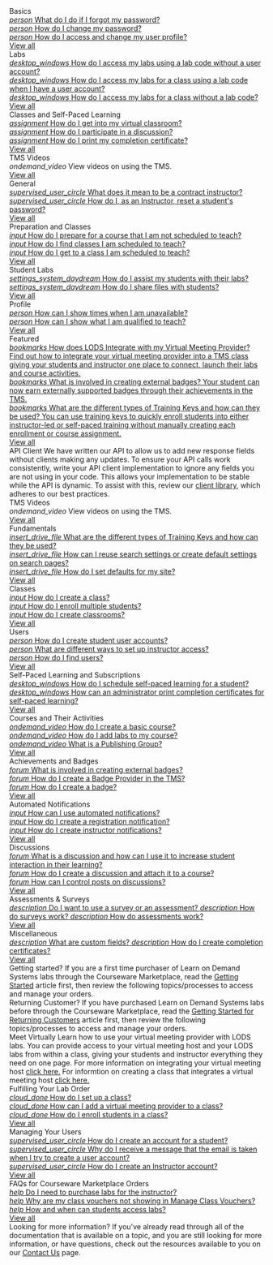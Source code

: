 <style>
    h1:first-of-type {margin-top:0;}
</style>

<div class="categories">
  
  <div class="studentCategory userTypeSection visible">
    <!-- Begin student categories section.. -->
      <div class="cardsContainer">
        <div class="cardContainer">
          <!-- Begin categories section.. -->
          <div class="cloudSlice cardContent">
            <div class="cardHeader" tabindex="0" title="Student Basics" aria-label="Student Basics docs">Basics</div>
            <div class="category">
              <a href="/tms/end-user-student-faqs/basics/forgot-password.md" class="categoryThread">
                <i class="material-icons light-blue" title="Student Basics" aria-hidden="true">person</i>
                <span class="categoryTitle" title="What do I do if I forgot my password?">What do I do if I forgot my password?</span>
              </a>
            </div>
            <div class="category"> 
              <a href="/tms/end-user-student-faqs/basics/change-password.md" class="categoryThread">
                <i class="material-icons blue" title="Student Basics" aria-hidden="true">person</i>
                <span class="categoryTitle" title="How do I change my password?">How do I change my password?</span>
              </a>
            </div>
            <div class="category">  
              <a href="/tms/end-user-student-faqs/basics/change-user-profile.md" class="categoryThread">
                <i class="material-icons light-blue" title="Student Basics" aria-hidden="true">person</i>
                <span class="categoryTitle" title="How do I access and change my user profile?">How do I access and change my user profile?</span>
              </a>
            </div>
            <div class="viewAll"><a tabindex="0" class="viewAllLink" href="/tms/home-landing-pages/student-landing.md" title="View all" aria-label="View all Student Basics docs">View all</a></div>
          </div>
        </div>
        <div class="cardContainer">
          <div class="vmLabDev cardContent">
            <div class="cardHeader" tabindex="0" title="Student Labs" aria-label="Student Docs for Labs">Labs</div>
            <div class="category">
              <a href="/tms/end-user-student-faqs/lab-access/access-labs-for-class-using-lab-code-without-user-account.md " class="categoryThread">
                <i class="material-icons light-green" aria-hidden="true">desktop_windows</i>
                <span class="categoryTitle" title="How do I access my labs using a lab code without a user account?">How do I access my labs using a lab code without a user account?</span>
              </a>
            </div>
            <div class="category">
              <a href="/tms/end-user-student-faqs/lab-access/access-labs-for-class-using-lab-code-with-user-account.md" class="categoryThread">
                <i class="material-icons green" aria-hidden="true">desktop_windows</i>
                <span class="categoryTitle" title="How do I access my labs for a class using a lab code when I have a user account?">How do I access my labs for a class using a lab code when I have a user account?</span>
              </a>
            </div>
            <div class="category">
              <a href="/tms/end-user-student-faqs/lab-access/access-labs-for-class-without-code.md" class="categoryThread">
                <i class="material-icons light-green" aria-hidden="true">desktop_windows</i>
                <span class="categoryTitle" title="How do I access my labs for a class without a lab code?">How do I access my labs for a class without a lab code?</span>
              </a>
            </div>
            <div class="viewAll"><a tabindex="0" class="viewAllLink" href="/tms/home-landing-pages/student-landing.md" title="View all" aria-label="View all Student Docs for Labs">View all</a></div>
          </div>
        </div>
        <div class="cardContainer">
          <div class="pbt_scoring cardContent">
            <div class="cardHeader" tabindex="0" title="Student Classes and Self-Paced Learning" aria-label="Student Docs for Classes and Self-Paced Learning">Classes and Self-Paced Learning</div>
            <div class="category">
              <a href="/tms/end-user-student-faqs/class-self-paced/get-into-virtual-classroom.md" class="categoryThread">
                <i class="material-icons light-blue" aria-hidden="true">assignment</i>
                <span class="categoryTitle" title="How do I get into my virtual classroom?">How do I get into my virtual classroom?</span>
              </a>
            </div>
            <div class="category">
              <a href="/tms/end-user-student-faqs/class-self-paced/discussions.md" class="categoryThread">
                <i class="material-icons blue"aria-hidden="true">assignment</i>
                <span class="categoryTitle" title="How do I participate in a discussion?">How do I participate in a discussion?</span>
              </a>
            </div>
            <div class="category">
              <a href="/tms/end-user-student-faqs/class-self-paced/print-completion-certificate.md" class="categoryThread">
                <i class="material-icons light-blue" aria-hidden="true">assignment</i>
                <span class="categoryTitle" title="How do I print my completion certificate?">How do I print my completion certificate?</span>
              </a>
            </div>
            <div class="viewAll"><a tabindex="0" class="viewAllLink" href="/tms/home-landing-pages/student-landing.md" title="View all" aria-label="View all Student Docs for Classes and Self-Paced Learning">View all</a></div>
          </div>
        </div>
       </div>
      <!-- -- End student categories section -->
    </div>

  <div class="instructorCategory userTypeSection">
  <!-- instructor categories section.. -->
    <div class="azIndex cardContent">
          <div class="cardHeader" tabindex="0" title="Administrator TMS Videos" aria-label="Administrator TMS Videos">TMS Videos</div>
          <div class="category">
              <i class="material-icons blue" aria-hidden="true">ondemand_video</i>
              <a><span class="categoryTitle" title="View videos on using the TMS.">View videos on using the TMS.</span>
          </a>
            </div>
          <div class="viewAll"><a tabindex="0" class="viewAllLink" href="/tms/home-landing-pages/admin-tms-videos.md" title="View all" aria-label="View all Admin TMS Videos">View all</a></div>
        </div>
      </div>
           <div class="cardContainer">
        <!-- Begin categories section.. -->
        <div class="azIndex cardContent">
            <div class="cardsContainer">
    <div class="cardContainer">
        <!-- Begin categories section.. -->
        <div class="cloudSlice cardContent">
          <div class="cardHeader" tabindex="0" title="Instructor General" aria-label="Featured Instructor General Docs">General</div>
          <div class="category">  
            <a href="/tms/instructors/general/what-is-a-contract-instructor.md" class="categoryThread">
              <i class="material-icons light-blue" aria-hidden="true">supervised_user_circle</i>
              <span class="categoryTitle" title="What does it mean to be a contract instructor?">What does it mean to be a contract instructor?</span>
            </a>
          </div>
            <div class="category">
            <a href="/tms/instructors/general/reset-student-password.md" class="categoryThread">
              <i class="material-icons light-blue" aria-hidden="true">supervised_user_circle</i>
              <span class="categoryTitle" title="How do I, as an Instructor, reset a student's password?">How do I, as an Instructor, reset a student's password?</span>
            </a>
          </div>
          <div class="viewAll"><a tabindex="0" class="viewAllLink" href="/tms/home-landing-pages/instructor-landing.md" title="View all" aria-label="View all Instructor General Docs">View all</a></div>
        </div>
      </div>
      <div class="cardContainer">
        <div class="vmLabDev cardContent">
          <div class="cardHeader" tabindex="0" title="Instructor Preparation and Classes" aria-label="Instructor Docs for Preparation and Classes">Preparation and Classes</div>
          <div class="category">
            <a href="/tms/instructors/instructor-prep-and-classes/prepare-for-course-not-scheduled-to-teach.md" class="categoryThread">
              <i class="material-icons light-green" aria-hidden="true">input</i>
              <span class="categoryTitle" title="How do I prepare for a course that I am not scheduled to teach?">How do I prepare for a course that I am not scheduled to teach?</span>
            </a>
          </div>
          <div class="category">
            <a href="/tms/instructors/instructor-prep-and-classes/find-classes-scheduled-to-teach.md" class="categoryThread">
              <i class="material-icons green" aria-hidden="true">input</i>
              <span class="categoryTitle" title="How do I find classes I am scheduled to teach?">How do I find classes I am scheduled to teach?</span>
            </a>
          </div>
          <div class="category">
            <a href="/tms/instructors/instructor-prep-and-classes/get-to-class-scheduled-to-teach.md" class="categoryThread">
              <i class="material-icons light-green" aria-hidden="true">input</i>
              <span class="categoryTitle" title="How do I get to a class I am scheduled to teach?">How do I get to a class I am scheduled to teach?</span>
            </a>
          </div>
          <div class="viewAll"><a tabindex="0" class="viewAllLink" href="/tms/home-landing-pages/instructor-landing.md" title="View all" aria-label="View all Instructor Docs for Preparation and Classes">View all</a></div>
        </div>
      </div>
      <div class="cardContainer">
        <div class="pbt_scoring cardContent">
          <div class="cardHeader" tabindex="0" title="Instructor Student Labs" aria-label="Instructor Docs for Student Labs">Student Labs</div>
          <div class="category">
            <a href="/tms/instructors/student-labs/assist-students.md" class="categoryThread">
              <i class="material-icons light-blue" aria-hidden="true">settings_system_daydream</i>
              <span class="categoryTitle" title="How do I assist my students with their labs?">How do I assist my students with their labs?</span>
            </a>
          </div>
          <div class="category">
            <a href="/tms/instructors/student-labs/share-files-with-students.md" class="categoryThread">
              <i class="material-icons blue" aria-hidden="true">settings_system_daydream</i>
              <span class="categoryTitle" title="How do I share files with students?">How do I share files with students?</span>
            </a>
          </div>
          <div class="category">
            <a href="" class="categoryThread" onclick="return false" aria-label="blank">
              <i class="material-icons light-blue" aria-hidden="true"></i>
              <span class="categoryTitle" aria-hidden="true"></span>
            </a>
          </div>
          <div class="viewAll"><a tabindex="0" class="viewAllLink" href="/tms/home-landing-pages/instructor-landing.md" title="View all Instructor Docs for Student Labs" aria-label="View all Instructor Docs for Student Labs">View all</a></div>
        </div>
      </div>
      <div class="cardContainer">
        <div class="lodIntegration cardContent">
          <div class="cardHeader" tabindex="0" title="Instructor Profile" aria-label="Instructor Profile Related Docs">Profile</div>
          <div class="category">
            <a href="/tms/instructors/instructor-profile/show-unavailable-times.md" class="categoryThread">
              <i class="material-icons light-green" aria-hidden="true">person</i>
              <span class="categoryTitle" title="How can I show times when I am unavailable?">How can I show times when I am unavailable?</span>
            </a>
          </div>
          <div class="category">
            <a href="/tms/instructors/instructor-profile/show-courses-qualified-to-teach.md" class="categoryThread">
              <i class="material-icons green" aria-hidden="true">person</i>
              <span class="categoryTitle" title="How can I show what I am qualified to teach?">How can I show what I am qualified to teach?</span>
            </a>
          </div>
          <div class="category">
            <a href="" class="categoryThread"onclick="return false" aria-label="blank">
              <i class="material-icons light-green" aria-hidden="true"></i>
              <span class="categoryTitle" aria-hidden="true"></span>
            </a>
          </div>
          <div class="viewAll"><a tabindex="0" class="viewAllLink" href="/tms/home-landing-pages/instructor-landing.md" title="View all Instructor Profile Related Docs" aria-label="View all Instructor Profile Related Docs">View all</a></div>
        </div>
      </div>
     </div>
          <!-- -- End instructor categories section -->
  </div>
  <div class="administratorCategory userTypeSection">
    <!-- Begin administrator categories section.. -->
  <div class="categoriesHeader" tabindex="0" title="Featured Posts" aria-label="Featured Admin Docs">Featured</div>
    <div class="cardContainerFull">
      <div class="cardContent">
          <div class="category">
          <a href="/tms/tms-administrators/classes/virtual-meetings/integratevirtualmeetingprovider.md" class="categoryThread">
            <i class="material-icons light-blue" aria-hidden="true">bookmarks</i>
            <span class="categoryTitleFeatured" title="How does LODS Integrate with my Virtual Meeting Provider?">How does LODS Integrate with my Virtual Meeting Provider?</span>
            <span class="categoryDescription">Find out how to integrate your virtual meeting provider into a TMS class giving your students and instructor one place to connect, launch their labs and course activities.</span>
          </a>
        </div>
          <div class="category">
          <a href="/tms/tms-administrators/badges-achievements/badge-process.md" class="categoryThread">
            <i class="material-icons light-blue" aria-hidden="true">bookmarks</i>
            <span class="categoryTitleFeatured" title="What is involved in creating external badges?">What is involved in creating external badges?</span>
            <span class="categoryDescription">Your student can now earn externally supported badges through their achievements in the TMS.</span>
          </a>
        </div>
        <div class="category"> 
          <a href="/tms/tms-administrators/tms-fundamentals/training-key-types.md" class="categoryThread">
            <i class="material-icons blue" aria-hidden="true">bookmarks</i>
            <span class="categoryTitleFeatured" title="What are the different types of Training Keys?">What are the different types of Training Keys and how can they be used?</span>
            <span class="categoryDescription">You can use training keys to quickly enroll students into either instructor-led or self-paced training without manually creating each enrollment or course assignment.</span>
          </a>
        </div>
        <div class="viewAll"><a tabindex="0" class="viewAllLink" title="View all" href="/tms/home-landing-pages/admin-featured-landing.md" aria-label="View all Featured Docs for Admins">View all</a></div>
      </div>
    </div> 
    <div class="moreInfo"  tabindex="0" title="API Client">
      <span class="moreInfo_header">API Client</span>
        We have written our API to allow us to add new response fields without clients making any updates. To ensure your API calls work consistently, write your API client implementation to ignore any fields you are not using in your code. This allows your implementation to be stable while the API is dynamic. To assist with this, review our <a href="https://www.nuget.org/packages/LearnOnDemandSystems.OneLearnTMS.OneLearnTMSAPIClient/">client library</a>, which adheres to our best practices.
    </div>
    <div class="cardsContainer">
      <div class="cardContainer">
        <div class="cardContainer">
              <!-- Begin categories section.. -->
        <div class="azIndex cardContent">
          <div class="cardHeader" tabindex="0" title="Administrator TMS Videos" aria-label="Administrator TMS Videos">TMS Videos</div>
          <div class="category">
              <i class="material-icons blue" aria-hidden="true">ondemand_video</i>
              <a><span class="categoryTitle" title="View videos on using the TMS.">View videos on using the TMS.</span>
          </a>
            </div>
          <div class="viewAll"><a tabindex="0" class="viewAllLink" href="/tms/home-landing-pages/admin-tms-videos.md" title="View all" aria-label="View all Admin TMS Videos">View all</a></div>
        </div>
      </div>
           <div class="cardContainer">
        <!-- Begin categories section.. -->
        <div class="azIndex cardContent">
          <div class="cardHeader" tabindex="0" title="Administrator Fundamentals" aria-label="Admin Docs for Fundamentals">Fundamentals</div>
            <div class="category"> 
            <a href="/tms/tms-administrators/tms-fundamentals/training-key-types.md" class="categoryThread">
              <i class="material-icons blue" aria-hidden="true">insert_drive_file</i>
              <span class="categoryTitle" title="What are the different types of Training Keys and how can they be used?">What are the different types of Training Keys and how can they be used?</span>
            </a>
          </div>
          <div class="category"> 
            <a href="/tms/tms-administrators/tms-fundamentals/reuse-search-settings-or-create-default-settings-on-search-pages.md" class="categoryThread">
              <i class="material-icons blue" aria-hidden="true">insert_drive_file</i>
              <span class="categoryTitle" title="How can I reuse search settings or create default settings on search pages?">How can I reuse search settings or create default settings on search pages?</span>
            </a>
          </div>
          <div class="category">  
            <a href="/tms/tms-administrators/tms-fundamentals/set-defaults.md" class="categoryThread">
              <i class="material-icons light-blue" aria-hidden="true">insert_drive_file</i>
              <span class="categoryTitle" title="How do I set defaults for my site?">How do I set defaults for my site?</span>
            </a>
          </div>
          <div class="viewAll"><a tabindex="0" class="viewAllLink" href="/tms/home-landing-pages/admin-fundamentals-landing.md" title="View all" aria-label="View all Admin Docs for Fundamentals">View all</a></div>
        </div>
      </div>
        <div class="cardContainer">
            <!-- Begin categories section.. -->
        <div class="vmLabDev cardContent">
          <div class="cardHeader" tabindex="0" title="Administrator Classes" aria-label="Administrator Docs for Classes">Classes</div>
          <div class="category">
            <a href="/tms/tms-administrators/classes/schedule/create-class.md" class="categoryThread">
              <i class="material-icons light-green" aria-hidden="true">input</i>
              <span class="categoryTitle" title="How do I create a class?">How do I create a class?</span>
            </a>
          </div>
          <div class="category">
            <a href="/tms/tms-administrators/classes/enrollments-roster/enroll-multiple-students.md" class="categoryThread">
              <i class="material-icons green" aria-hidden="true">input</i>
              <span class="categoryTitle" title="How do I enroll multiple students?">How do I enroll multiple students?</span>
            </a>
          </div>
          <div class="category">
            <a href="/tms/tms-administrators/classes/classrooms-equipment/create-classrooms.md" class="categoryThread">
              <i class="material-icons light-green" aria-hidden="true">input</i>
              <span class="categoryTitle" title="How do I create classrooms?">How do I create classrooms?</span>
            </a>
          </div>
          <div class="viewAll"><a tabindex="0" class="viewAllLink" href="/tms/home-landing-pages/admin-classes-landing.md" title="View all" aria-label="View all Admin Docs for Classes">View all</a></div>
        </div>
      </div>
      <div class="cardContainer">
        <!-- Begin categories section.. -->
        <div class="pbt_scoring cardContent">
          <div class="cardHeader" tabindex="0" title="Administrator Users" aria-label="Admin User Related Docs">Users</div>
          <div class="category">
            <a href="/tms/tms-administrators/users/student-management/create-student-user-accounts.md" class="categoryThread">
              <i class="material-icons light-blue" aria-hidden="true">person</i>
              <span class="categoryTitle" title="How do I create student user accounts?">How do I create student user accounts?</span>
            </a>
          </div>
          <div class="category">
            <a href="/tms/tms-administrators/users/instructor-management/different-ways-to-set-up-instructor-access.md" class="categoryThread">
              <i class="material-icons blue" aria-hidden="true">person</i>
              <span class="categoryTitle" title="What are different ways to set up instructor access?">What are different ways to set up instructor access?</span>
            </a>
          </div>
          <div class="category">
            <a href="/tms/tms-administrators/users/student-management/find-users.md" class="categoryThread">
              <i class="material-icons light-blue" aria-hidden="true">person</i>
              <span class="categoryTitle" title="How do I find users?">How do I find users?</span>
            </a>
          </div>
          <div class="viewAll"><a tabindex="0" class="viewAllLink" href="/tms/home-landing-pages/admin-users-landing.md" title="View all" aria-label="View all User Related Admin Docs">View all</a></div>
        </div>
      </div>
      <div class="cardContainer">
        <!-- Begin categories section.. -->
        <div class="lodIntegration cardContent">
          <div class="cardHeader" tabindex="0" title="Administrator Self-Paced Learning and Subscriptions" aria-label="Admin Self-Paced Learning and Subscriptions Docs">Self-Paced Learning and Subscriptions</div>
          <div class="category">
            <a href="/tms/tms-administrators/self-paced-learning-and-subscriptions/schedule-self-paced-learning.md" class="categoryThread">
              <i class="material-icons light-green" aria-hidden="true">desktop_windows</i>
              <span class="categoryTitle" title="How do I schedule self-paced learning for a student?">How do I schedule self-paced learning for a student?</span>
            </a>
          </div>
          <div class="category">
            <a href="/tms/tms-administrators/self-paced-learning-and-subscriptions/print-completion-certificates-for-self-pace-learning-by-admin.md" class="categoryThread">
              <i class="material-icons green" aria-hidden="true">desktop_windows</i>
              <span class="categoryTitle" title="How can an administrator print completion certificates for self-paced learning?">How can an administrator print completion certificates for self-paced learning?</span>
            </a>
          </div>
          <div class="category">
            <a href="" class="categoryThread" onclick="return false" aria-label="blank">
              <i class="material-icons light-green" aria-hidden="true"></i>
              <span class="categoryTitle" aria-hidden="true"></span>
            </a>
          </div>
          <div class="viewAll"><a tabindex="0" class="viewAllLink" href="/tms/home-landing-pages/admin-self-paced-learning-and-subscriptions-landing.md" title="View all Self-Paced Learning and Subscriptions Admin Related Docs" aria-label="View all Self-Paced Learning and Subscriptions Admin Related Docs">View all</a></div>
        </div>
      </div>
      <div class="cardContainer">
        <!-- Begin categories section.. -->
        <div class="lodIntegration cardContent">
        <div class="cardHeader" tabindex="0" title="Administrator Courses and Their Activities" aria-label="Admin Courses and Their Activities Docs">Courses and Their Activities</div>
          <div class="category">
            <a href="/tms/tms-administrators/courses-and-activities/overall/create-course.md" class="categoryThread">
              <i class="material-icons light-blue" aria-hidden="true">ondemand_video</i>
              <span class="categoryTitle" title="How do I create a basic course?">How do I create a basic course?</span>
            </a>
          </div>
          <div class="category">
            <a href="/tms/tms-administrators/courses-and-activities/labs/add-labs.md" class="categoryThread">
              <i class="material-icons blue" aria-hidden="true">ondemand_video</i>
              <span class="categoryTitle" title="How do I add labs to my course?">How do I add labs to my course?</span>
            </a>
          </div>
          <div class="category">
            <a href="/tms/tms-administrators/courses-and-activities/pgs/what-is-publishing-group.md" class="categoryThread">
              <i class="material-icons light-blue" aria-hidden="true">ondemand_video</i>
              <span class="categoryTitle" title="What is a Publishing Group?">What is a Publishing Group?</span>
            </a>
          </div>
          <div class="viewAll"><a tabindex="0" class="viewAllLink" href="/tms/home-landing-pages/admin-courses-and-activities-landing.md" title="View all" aria-label="View all Courses and Their Activities Admin Related Docs">View all</a></div>
        </div>
      </div>
      <div class="cardContainer">
        <!-- Begin categories section.. -->
        <div class="lodIntegration cardContent">
          <div class="cardHeader" tabindex="0" title="Administrator Achievements and Badges" aria-label="Admin Achievements and Badges Docs">Achievements and Badges</div>
          <div class="category">
            <a href="/tms/tms-administrators/badges-achievements/badge-process.md" class="categoryThread">
              <i class="material-icons light-green" aria-hidden="true">forum</i>
              <span class="categoryTitle" title="What is involved in creating external badges?">What is involved in creating external badges?</span>
            </a>
          </div>
          <div class="category">
            <a href="/tms/tms-administrators/badges-achievements/create-badge-provider.md" class="categoryThread">
              <i class="material-icons green" aria-hidden="true">forum</i>
              <span class="categoryTitle" title="How do I create a Badge Provider in the TMS?">How do I create a Badge Provider in the TMS?</span>
            </a>
          </div>
          <div class="category">
            <a href="/tms/tms-administrators/badges-achievements/create-badge.md" class="categoryThread">
              <i class="material-icons light-green" aria-hidden="true">forum</i>
              <span class="categoryTitle" title="How do I create a badge?">How do I create a badge?</span>
            </a>
          </div>
          <div class="viewAll"><a tabindex="0" class="viewAllLink" href="/tms/home-landing-pages/admin-badges-achievements-landing.md" title="View all" aria-label="View all Achievement and Badges Admin Related Docs">View all</a></div>
        </div>
      </div>
      <div class="cardContainer">
        <!-- Begin categories section.. -->
        <div class="lodIntegration cardContent">
          <div class="cardHeader" tabindex="0" title="Administrator Automated Notifications" aria-label="Admin Automated Notifications Docs">Automated Notifications</div>
          <div class="category">
            <a href="/tms/tms-administrators/notifications/use-automated-notifications.md" class="categoryThread">
             <i class="material-icons blue" aria-hidden="true">input</i>
              <span class="categoryTitle" title="How can I use automated notifications?">How can I use automated notifications?</span>
            </a>
          </div>
          <div class="category">
            <a href="/tms/tms-administrators/notifications/registration-notification.md" class="categoryThread">
              <i class="material-icons blue" aria-hidden="true">input</i>
              <span class="categoryTitle" title="How do I create a registration notification?">How do I create a registration notification?</span>
            </a>
          </div>
          <div class="category">
            <a href="/tms/tms-administrators/notifications/instructor-notifications.md" class="categoryThread">
              <i class="material-icons blue" aria-hidden="true">input</i>
              <span class="categoryTitle" title="How do I create instructor notifications?">How do I create instructor notifications?</span>
            </a>
          </div>
          <div class="viewAll"><a tabindex="0" class="viewAllLink" href="/tms/home-landing-pages/admin-notifications-landing.md" title="View all" aria-label="View all Notification Admin Related Docs">View all</a></div>
         </div>
      </div>
      <div class="cardContainer">
        <!-- Begin categories section.. -->
        <div class="lodIntegration cardContent">
          <div class="cardHeader" tabindex="0" title="Administrator Discussion" aria-label="Admin Discussion Docs">Discussions</div>
          <div class="category">
            <a href="/tms/tms-administrators/discussions/what-is-discussion.md" class="categoryThread">
              <i class="material-icons light-green" aria-hidden="true">forum</i>
              <span class="categoryTitle" title="What is a discussion and how can I use it to increase student interaction in their learning?">What is a discussion and how can I use it to increase student interaction in their learning?</span>
            </a>
          </div>
          <div class="category">
            <a href="/tms/tms-administrators/discussions/create-discussion.md" class="categoryThread">
              <i class="material-icons green" aria-hidden="true">forum</i>
              <span class="categoryTitle" title="How do I create a discussion and attach it to a course?">How do I create a discussion and attach it to a course?</span>
            </a>
          </div>
          <div class="category">
            <a href="/tms/tms-administrators/discussions/add-moderators.md" class="categoryThread">
              <i class="material-icons light-green" aria-hidden="true">forum</i>
              <span class="categoryTitle" title="How can I control posts on discussions?">How can I control posts on discussions?</span>
            </a>
          </div>
          <div class="viewAll"><a tabindex="0" class="viewAllLink" href="/tms/home-landing-pages/admin-discussions-landing.md" title="View all" aria-label="View all Discussion Admin Related Docs">View all</a></div>
        </div>
      </div>
        <div class="cardContainer">
        <!-- Begin categories section.. -->
        <div class="lodIntegration cardContent">
          <div class="cardHeader" tabindex="0" title="Administator Assessments & Surveys" aria-label="Administrator Assessments & Surveys Featured Docs">Assessments & Surveys</div>
          <div class="category">
              <a href="/tms/tms-administrators/miscellaneous/use-survey-or-assessment.md" class="categoryThread">
              <i class="material-icons light-blue" aria-hidden="true">description</i>
              <span class="categoryTitle" title="Do I want to use a survey or an assessment?">Do I want to use a survey or an assessment?</span>
            </a>
              <a href="/tms/tms-administrators/miscellaneous/surveys.md" class="categoryThread">
              <i class="material-icons light-blue" aria-hidden="true">description</i>
              <span class="categoryTitle" title="How do surveys work?">How do surveys work?</span>
            </a>
              <a href="/tms/tms-administrators/miscellaneous/assessments.md" class="categoryThread">
              <i class="material-icons light-blue" aria-hidden="true">description</i>
              <span class="categoryTitle" title="How do assessments work?">How do assessments work?</span>
            </a>
          </div>
          <div class="viewAll"><a tabindex="0" class="viewAllLink" href="/tms/home-landing-pages/admin-assessments-&-surveys-landing.md" title="View all" aria-label="View all Assessments & Surveys Admin Docs">View all</a></div>        
        </div>
      </div>
       <div class="cardContainer">
        <!-- Begin categories section.. -->
        <div class="lodIntegration cardContent">
          <div class="cardHeader" tabindex="0" title="Administator Miscellaneous" aria-label="Administrator Miscellaneous Featured Docs">Miscellaneous</div>
           <div class="category">
            <a href="/tms/tms-administrators/miscellaneous/custom-fields.md" class="categoryThread">
              <i class="material-icons light-blue" aria-hidden="true">description</i>
              <span class="categoryTitle" title="What are custom fields?">What are custom fields?</span>
            </a>
            <a href="/tms/tms-administrators/miscellaneous/create-completion-certificates.md" class="categoryThread">
              <i class="material-icons light-blue" aria-hidden="true">description</i>
              <span class="categoryTitle" title="How do I create completion certificates?">How do I create completion certificates?</span>
            </a>
          </div>
          <div class="viewAll"><a tabindex="0" class="viewAllLink" href="/tms/home-landing-pages/admin-miscellaneous-landing.md" title="View all" aria-label="View all Miscellanous Admin Docs">View all</a></div>
        </div>
      </div>
     </div>
            <!-- -- End administrator categories section -->
 </div>
      </div>
      <div class="cardContainer">
  <div class="coursewareMarketplaceAdmin userTypeSection">
  <!-- Begin Arvato MarketPlace Admin categories section.. -->
    <div class="moreInfo" tabindex="0" title="Getting started?">
      <span class="moreInfo_header">Getting started?</span>
      If you are a first time purchaser of Learn on Demand Systems labs through the Courseware Marketplace, read the <a href="/tms/arvato-marketplace/fulfilling-marketplace-order/getting-started.md">Getting Started</a> article first, then review the following topics/processes to access and manage your orders.
        </div> 
    <div class="moreInfo" tabindex="0" title="Returning Customer?">
      <span class="moreInfo_header">Returning Customer?</span>
      If you have purchased Learn on Demand Systems labs before through the Courseware Marketplace, read the <a href="/tms/arvato-marketplace/fulfilling-marketplace-order/getting-started-returning-customers.md">Getting Started for Returning Customers</a> article first, then review the following topics/processes to access and manage your orders.
    </div>
    <div class="moreInfo" tabindex="0" title="Meet Virtually">
      <span class="moreInfo_header">Meet Virtually</span>
      Learn how to use your virtual meeting provider with LODS labs. You can provide access to your virtual meeting host and your LODS labs from within a class, giving your students and instructor everything they need on one page. For more information on integrating your virtual meeting host <a href="/tms/arvato-marketplace/fulfilling-marketplace-order/integrate-virtualmeetingprovider.md">click here.</a> For informtion on creating a class that integrates a virtual meeting host <a href="/tms/arvato-marketplace/fulfilling-marketplace-order/set-up-class.md">click here.</a>  
    </div>
    <div class="cardsContainer">
    <div class="cardContainer">
        <!-- Begin categories section.. -->
        <div class="cloudSlice cardContent">
          <div class="cardHeader" tabindex="0" title="Arvato Marketplace Fulfilling Your Lab Order" aria-label="Arvato Marketplace Fulfilling Your Lab Order Docs">Fulfilling Your Lab Order</div>
          <div class="category"> 
            <a href="/tms/arvato-marketplace/fulfilling-marketplace-order/set-up-class.md" class="categoryThread">
              <i class="material-icons blue" aria-hidden="true">cloud_done</i>
              <span class="categoryTitle" title="How do I set up a class?">How do I set up a class?</span>
            </a>
          </div>
          <div class="category">  
            <a href="/tms/arvato-marketplace/fulfilling-marketplace-order/integrate-virtualmeetingprovider.md" class="categoryThread">
              <i class="material-icons light-blue" aria-hidden="true">cloud_done</i>
              <span class="categoryTitle" title="How can I add a virtual meeting provider to a class?">How can I add a virtual meeting provider to a class?</span>
            </a>
            </div>
          <div class="category">  
            <a href="/tms/arvato-marketplace/fulfilling-marketplace-order/enroll-students-in-class.md" class="categoryThread">
              <i class="material-icons light-blue" aria-hidden="true">cloud_done</i>
              <span class="categoryTitle" title="How do I enroll students in a class?">How do I enroll students in a class?</span>
            </a>
          </div>
          <div class="viewAll"><a tabindex="0" class="viewAllLink" href="/tms/home-landing-pages/arvato-courseware-marketplace-landing.md" title="View all" aria-label="View all Arvato Marketplace Fulfilling Your Lab Order Docs">View all</a></div>
        </div>
      </div>
      <div class="cardContainer">
        <div class="vmLabDev cardContent">
          <div class="cardHeader" tabindex="0" title="Arvato Marketplace Managing Your Users" aria-label="Arvato Marketplace Managing Your Users Featured Docs">Managing Your Users</div>
          <div class="category">
            <a href="/tms/arvato-marketplace/user-accounts/create-student-account.md" class="categoryThread">
              <i class="material-icons light-green" aria-hidden="true">supervised_user_circle</i>
              <span class="categoryTitle" title="How do I create an account for a student?">How do I create an account for a student?</span>
            </a>
          </div>
          <div class="category">
            <a href="/tms/arvato-marketplace/user-accounts/email-taken-message.md" class="categoryThread">
              <i class="material-icons green" aria-hidden="true">supervised_user_circle</i>
              <span class="categoryTitle" title="Why do I receive a message that the email is taken when I try to create a user account?">Why do I receive a message that the email is taken when I try to create a user account?</span>
            </a>
          </div>
          <div class="category">
            <a href="/tms/arvato-marketplace/user-accounts/create-instructor-account.md" class="categoryThread">
              <i class="material-icons light-green" aria-hidden="true">supervised_user_circle</i>
              <span class="categoryTitle" title="How do I create an Instructor account?">How do I create an Instructor account?</span>
            </a>
          </div>
          <div class="viewAll"><a tabindex="0" class="viewAllLink" href="/tms/home-landing-pages/arvato-courseware-marketplace-landing.md" title="View all" aria-label="View all Managing Your Users Docs">View all</a></div>
        </div>
      </div>
      <div class="cardContainer">
        <div class="pbt_scoring cardContent">
          <div class="cardHeader" tabindex="0" title="Arvato Marketplace FAQs for Courseware Marketplace Orders" aria-label="Arvato Marketplace FAQs for Courseware Marketplace Orders Featured Docs">FAQs for Courseware Marketplace Orders</div>
          <div class="category">
            <a href="/tms/arvato-marketplace/faq-for-arvato-marketplace/purchase-labs-for-instructor.md" class="categoryThread">
              <i class="material-icons light-blue" aria-hidden="true">help</i>
              <span class="categoryTitle" title="Do I need to purchase labs for the instructor?">Do I need to purchase labs for the instructor?</span>
            </a>
          </div>
          <div class="category">
            <a href="/tms/arvato-marketplace/faq-for-arvato-marketplace/vouchers-not-showing-in-manage-class-vouchers.md" class="categoryThread">
              <i class="material-icons blue" aria-hidden="true">help</i>
              <span class="categoryTitle" title="Why are my class vouchers not showing in Manage Class Vouchers?">Why are my class vouchers not showing in Manage Class Vouchers?</span>
            </a>
          </div>
          <div class="category">
            <a href="/tms/arvato-marketplace/faq-for-arvato-marketplace/students-access-labs.md" class="categoryThread">
              <i class="material-icons light-blue" aria-hidden="true">help</i>
              <span class="categoryTitle" title="How and when can students access labs?">How and when can students access labs?</span>
            </a>
          </div>
          <div class="viewAll"><a tabindex="0" class="viewAllLink" href="/tms/home-landing-pages/arvato-courseware-marketplace-landing.md" title="View all" aria-label="View all Arvato Marketplace FAQs for Courseware Marketplace Orders docs">View all</a></div>
        </div>
      </div>
    </div>
  </div>

  <div class="moreInfo" tabindex="0" title="Need more information?">
    <span class="moreInfo_header">Looking for more information?</span>
    If you've already read through all of the documentation that is available on a topic, and you are still looking for more information, or have questions, check out the resources available to you on our <a href="/contact-us.md">Contact Us</a> page.
  </div>
</div>
